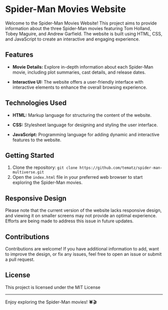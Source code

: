 # Spider-Man Movies Website

Welcome to the Spider-Man Movies Website! This project aims to provide information about the three Spider-Man movies featuring Tom Holland, Tobey Maguire, and Andrew Garfield. The website is built using HTML, CSS, and JavaScript to create an interactive and engaging experience.

## Features

- **Movie Details:** Explore in-depth information about each Spider-Man movie, including plot summaries, cast details, and release dates.

- **Interactive UI:** The website offers a user-friendly interface with interactive elements to enhance the overall browsing experience.

## Technologies Used

- **HTML:** Markup language for structuring the content of the website.

- **CSS:** Stylesheet language for designing and styling the user interface.

- **JavaScript:** Programming language for adding dynamic and interactive features to the website.

## Getting Started

1. Clone the repository: `git clone https://github.com/tematz/spider-man-multiverse.git`
2. Open the `index.html` file in your preferred web browser to start exploring the Spider-Man movies.

## Responsive Design

Please note that the current version of the website lacks responsive design, and viewing it on smaller screens may not provide an optimal experience. Efforts are being made to address this issue in future updates.

## Contributions

Contributions are welcome! If you have additional information to add, want to improve the design, or fix any issues, feel free to open an issue or submit a pull request.

## License

This project is licensed under the MIT License

---

Enjoy exploring the Spider-Man movies! 🕷️🎬
